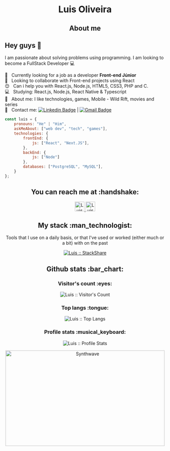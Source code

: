 <h1 align="center">Luis Oliveira</h1>

<h2 align="center">About me</h2>

## Hey guys 👋
I am passionate about solving problems using programming.
I am looking to become a FullStack Developer :computer:

 :rocket:  &nbsp; Currently looking for a job as a developer **Front-end Júnior**
 <br/> :purple_heart: &nbsp; Looking to collaborate with Front-end projects using React
 <br/> :blush: &nbsp; Can i help you with React.js, Node.js, HTML5, CSS3, PHP and C.
 <br/> :computer: &nbsp; Studying: React.js, Node.js, React Native & Typescript
 <br/> 💬  &nbsp; About me: I like technologies, games, Mobile - Wild Rift, movies and series
 <br/> :email: &nbsp; Contact me: [![Linkedin Badge](https://img.shields.io/badge/-LuisOliveira-blue?style=flat-square&logo=Linkedin&logoColor=white&link=https://www.linkedin.com/in/laco3/)](https://www.linkedin.com/in/laco3/) 
| 
[![Gmail Badge](https://img.shields.io/badge/-luis.oliveira10031992@gmail.com-c14438?style=flat-square&logo=Gmail&logoColor=white&link=mailto:luis.oliveira10031992@gmail.com)](mailto:tgmarinho@gmail.com)

```javascript
const luis = {
    pronouns: "He" | "Him",
    askMeAbout: ["web dev", "tech", "games"],
    technologies: {
        frontEnd: {
            js: ["React", "Next.JS"],
        },
        backEnd: {
            js: ["Node"]
        },
        databases: ["PostgreSQL", "MySQL"],
    }
};
```

<h2 align="center">You can reach me at :handshake:</h2>

<p align="center">
  <!-- <a href="https://dev.to/">
    <img src="https://d2fltix0v2e0sb.cloudfront.net/dev-badge.svg" alt="Luis Oliveira's DEV Profile" height="30" width="30">
  </a> -->

  <a href="https://www.linkedin.com/in/laco3/">
    <img src="https://www.vectorlogo.zone/logos/linkedin/linkedin-icon.svg" alt="Luis Oliveira's LinkedIn Profile" height="30" width="30">
  </a>

  <!-- <a href="https://stackoverflow.com/users/">
    <img src="https://www.vectorlogo.zone/logos/stackoverflow/stackoverflow-icon.svg" alt="Luis Oliveira's Stack Overflow Profile" height="30" width="30">
  </a> -->

  <!-- <a href="https://stackexchange.com/users/">
    <img src="https://www.vectorlogo.zone/logos/stackexchange/stackexchange-icon.svg" alt="Luis Oliveira's Stack Exchange Profile" height="30" width="30">
  </a> -->

  <a href="https://stackshare.io/luisoliveira1003">
    <img src="https://cdn.worldvectorlogo.com/logos/stackshare.svg" alt="Luis Oliveira's StackShare Profile" height="30" width="30">
  </a>
  
  <!-- <a href="https://gitlab.com/">
    <img src="https://www.vectorlogo.zone/logos/gitlab/gitlab-icon.svg" alt="Luis Oliveira's GitLab Profile" height="30" width="30">
  </a> -->
  
  <!-- <a href="https://medium.com/">
    <img src="https://www.vectorlogo.zone/logos/medium/medium-tile.svg" alt="Luis Oliveira's Medium Profile" height="30" width="30">
  </a> -->
  
  <!-- <a href="https://www.youtube.com/">
    <img src="https://www.vectorlogo.zone/logos/youtube/youtube-icon.svg" alt="Luis Oliveira's YouTube Channel" height="30" width="30">
  </a> -->
</p>

<h2 align="center">My stack :man_technologist:</h2>

<p align="center">Tools that I use on a daily basis, or that I've used or worked (either much or a bit) with on the past</p>
<p align="center">
  <a href="https://stackshare.io/luisoliveira1003/my-stack">
    <img src="http://img.shields.io/badge/tech-stack-0690fa.svg?style=for-the-badge" alt="Luis :: StackShare" />
  </a>
</p>


<h2 align="center">Github stats :bar_chart:</h2>

<h3 align="center">Visitor's count :eyes:</h3>

<p align="center"><img src="https://profile-counter.glitch.me/{luisoliveira1003}/count.svg" alt="Luis :: Visitor's Count" /></p>

<h3 align="center">Top langs :tongue:</h3>

<p align="center"><img src="https://github-readme-stats.vercel.app/api/top-langs/?username=luisoliveira1003&langs_count=10&theme=synthwave&layout=compact" alt="Luis :: Top Langs" /></p>

<h3 align="center">Profile stats :musical_keyboard:</h3>

<p align="center"><img src="https://github-readme-stats.vercel.app/api?username=luisoliveira1003&show_icons=true&theme=synthwave" alt="Luis :: Profile Stats" /></p>

<p align="center"><img src="https://thumbs.gfycat.com/GoodnaturedFondGaur-size_restricted.gif" alt="Synthwave" height="300" width="500"></p>

